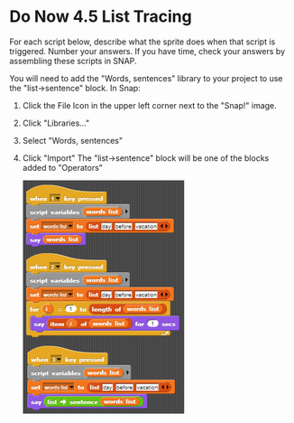 # Do Now 4.5 List Tracing

For each script below, describe what the sprite does when that script is triggered. Number your answers. If you have time, check your answers by assembling these scripts in SNAP.

You will need to add the "Words, sentences" library to your project to use the "list->sentence" block.  In Snap:

1. Click the File Icon in the upper left corner next to the "Snap!" image.  
2. Click "Libraries..."
3. Select "Words, sentences"
4. Click "Import"
The "list->sentence" block will be one of the blocks added to "Operators"

    ![List Do Now](images/list_do_now.png)
